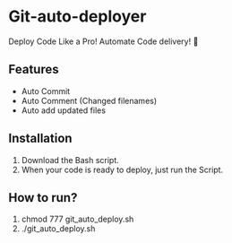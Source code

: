 # Git-auto-deployer
Deploy Code Like a Pro! Automate Code delivery! 🚀

## Features
- Auto Commit
- Auto Comment (Changed filenames)
- Auto add updated files

## Installation
1. Download the Bash script.
2. When your code is ready to deploy, just run the Script.

## How to run?
1. chmod 777 git_auto_deploy.sh
2. ./git_auto_deploy.sh
